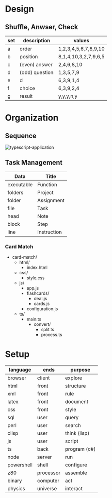 # Design
## Shuffle, Anwser, Check
set | description     | values
----|-----------------|---------------------
 a  | order           | 1,2,3,4,5,6,7,8,9,10
 b  | position        | 8,1,4,10,3,2,7,9,6,5
 c  | (even) answer   | 2,4,6,8,10
 d  | (odd)  question | 1,3,5,7,9
 e  | d               | 6,3,9,1,4
 f  | choice          | 6,3,9,2,4
 g  | result          | y,y,y,n,y 

# Organization
## Sequence
![typescript-application](https://user-images.githubusercontent.com/58202540/115989180-ad934580-a5ac-11eb-957d-544c510a74c4.png)


## Task Management
Data       | Title
-----------|------------
executable | Function
folders    | Project     
folder     | Assignment  
file       | Task
head       | Note
block      | Step
line       | Instruction

### Card Match
* card-match/           
  * html/               
    * index.html        
  * css/               
    * style.css         
  * js/                
    * app.js            
    * flashcards/       
      * deal.js          
      * cards.js         
    * configuration.js 
  * ts/                
    * main.ts              
      * convert/          
        * split.ts         
        * process.ts

# Setup
language   | ends      | purpose
-----------|-----------|----------
browser    | client    | explore
html       | front     | structure
xml        | front     | rule
latex      | front     | document
css        | front     | style
sql        | user      | query
perl       | user      | search
clisp      | user      | think (lisp)
js         | user      | script
ts         | back      | program (c#)
node       | server    | run
powershell | shell     | configure
z80        | processor | assemble
binary     | computer  | act
physics    | universe  | interact
